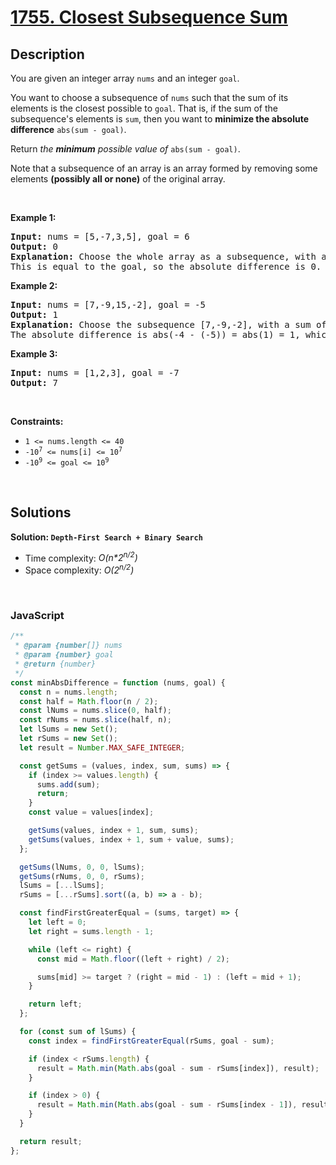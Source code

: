# [1755. Closest Subsequence Sum](https://leetcode.com/problems/closest-subsequence-sum)

## Description

<div class="elfjS" data-track-load="description_content"><p>You are given an integer array <code>nums</code> and an integer <code>goal</code>.</p>

<p>You want to choose a subsequence of <code>nums</code> such that the sum of its elements is the closest possible to <code>goal</code>. That is, if the sum of the subsequence's elements is <code>sum</code>, then you want to <strong>minimize the absolute difference</strong> <code>abs(sum - goal)</code>.</p>

<p>Return <em>the <strong>minimum</strong> possible value of</em> <code>abs(sum - goal)</code>.</p>

<p>Note that a subsequence of an array is an array formed by removing some elements <strong>(possibly all or none)</strong> of the original array.</p>

<p>&nbsp;</p>
<p><strong class="example">Example 1:</strong></p>

<pre><strong>Input:</strong> nums = [5,-7,3,5], goal = 6
<strong>Output:</strong> 0
<strong>Explanation:</strong> Choose the whole array as a subsequence, with a sum of 6.
This is equal to the goal, so the absolute difference is 0.
</pre>

<p><strong class="example">Example 2:</strong></p>

<pre><strong>Input:</strong> nums = [7,-9,15,-2], goal = -5
<strong>Output:</strong> 1
<strong>Explanation:</strong> Choose the subsequence [7,-9,-2], with a sum of -4.
The absolute difference is abs(-4 - (-5)) = abs(1) = 1, which is the minimum.
</pre>

<p><strong class="example">Example 3:</strong></p>

<pre><strong>Input:</strong> nums = [1,2,3], goal = -7
<strong>Output:</strong> 7
</pre>

<p>&nbsp;</p>
<p><strong>Constraints:</strong></p>

<ul>
	<li><code>1 &lt;= nums.length &lt;= 40</code></li>
	<li><code>-10<sup>7</sup> &lt;= nums[i] &lt;= 10<sup>7</sup></code></li>
	<li><code>-10<sup>9</sup> &lt;= goal &lt;= 10<sup>9</sup></code></li>
</ul>
</div>

<p>&nbsp;</p>

## Solutions

**Solution: `Depth-First Search + Binary Search`**

- Time complexity: <em>O(n\*2<sup>n/2</sup>)</em>
- Space complexity: <em>O(2<sup>n/2</sup>)</em>

<p>&nbsp;</p>

### **JavaScript**

```js
/**
 * @param {number[]} nums
 * @param {number} goal
 * @return {number}
 */
const minAbsDifference = function (nums, goal) {
  const n = nums.length;
  const half = Math.floor(n / 2);
  const lNums = nums.slice(0, half);
  const rNums = nums.slice(half, n);
  let lSums = new Set();
  let rSums = new Set();
  let result = Number.MAX_SAFE_INTEGER;

  const getSums = (values, index, sum, sums) => {
    if (index >= values.length) {
      sums.add(sum);
      return;
    }
    const value = values[index];

    getSums(values, index + 1, sum, sums);
    getSums(values, index + 1, sum + value, sums);
  };

  getSums(lNums, 0, 0, lSums);
  getSums(rNums, 0, 0, rSums);
  lSums = [...lSums];
  rSums = [...rSums].sort((a, b) => a - b);

  const findFirstGreaterEqual = (sums, target) => {
    let left = 0;
    let right = sums.length - 1;

    while (left <= right) {
      const mid = Math.floor((left + right) / 2);

      sums[mid] >= target ? (right = mid - 1) : (left = mid + 1);
    }

    return left;
  };

  for (const sum of lSums) {
    const index = findFirstGreaterEqual(rSums, goal - sum);

    if (index < rSums.length) {
      result = Math.min(Math.abs(goal - sum - rSums[index]), result);
    }

    if (index > 0) {
      result = Math.min(Math.abs(goal - sum - rSums[index - 1]), result);
    }
  }

  return result;
};
```
